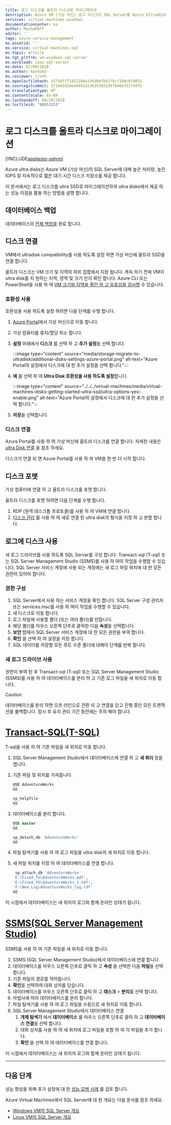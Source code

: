 ```yaml
---
title: 로그 디스크를 울트라 디스크로 마이그레이션
description: Azure VM (가상 머신) 로그 디스크의 SQL Server를 Azure Ultradisk로 마이그레이션하여 고성능 및 짧은 대기 시간을 활용 하는 방법에 대해 알아봅니다.
services: virtual-machines-windows
documentationcenter: na
author: MashaMSFT
editor: ''
tags: azure-service-management
ms.assetid: ''
ms.service: virtual-machines-sql
ms.topic: article
ms.tgt_pltfrm: vm-windows-sql-server
ms.workload: iaas-sql-server
ms.date: 07/09/2020
ms.author: mathoma
ms.reviewer: jroth
ms.openlocfilehash: 42738ff71432284a156d0dfbb1f6cf160cbf4032
ms.sourcegitcommit: 271601d3eeeb9422e36353d32d57bd6e331f4d7b
ms.translationtype: MT
ms.contentlocale: ko-KR
ms.lasthandoff: 08/20/2020
ms.locfileid: "88653253"
---
```

# <a name="migrate-log-disk-to-ultra-disk"></a>로그 디스크를 울트라 디스크로 마이그레이션
[!INCLUDE[appliesto-sqlvm](../../includes/appliesto-sqlvm.md)]

Azure ultra disks는 Azure VM (가상 머신)의 SQL Server에 대해 높은 처리량, 높은 IOPS 및 지속적으로 짧은 대기 시간 디스크 저장소를 제공 합니다. 

이 문서에서는 로그 디스크를 ultra SSD로 마이그레이션하여 ultra disks에서 제공 하는 성능 이점을 활용 하는 방법을 설명 합니다. 

## <a name="back-up-database"></a>데이터베이스 백업

데이터베이스의 [전체 백업을](backup-restore.md) 완료 합니다. 

## <a name="attach-disk"></a>디스크 연결

VM에서 ultradisk compatibility를 사용 하도록 설정 하면 가상 머신에 울트라 SSD을 연결 합니다. 

울트라 디스크는 VM 크기 및 지역의 하위 집합에서 지원 됩니다. 계속 하기 전에 VM이 ultra disk를 지 원하는 지역, 영역 및 크기 인지 확인 합니다. Azure CLI 또는 PowerShell을 사용 하 여 [VM 크기와 지역을 확인 하 고 유효성을 검사할](../../../virtual-machines/disks-enable-ultra-ssd.md#determine-vm-size-and-region-availability) 수 있습니다. 

### <a name="enable-compatibility"></a>호환성 사용

호환성을 사용 하도록 설정 하려면 다음 단계를 수행 합니다.

1. [Azure Portal](https://portal.azure.com/)에서 가상 머신으로 이동 합니다. 
1. 가상 컴퓨터를 중지/할당 취소 합니다. 
1. **설정** 아래에서 **디스크** 를 선택 하 고 **추가 설정**을 선택 합니다. 

   :::image type="content" source="media/storage-migrate-to-ultradisk/additional-disks-settings-azure-portal.png" alt-text="Azure Portal의 설정에서 디스크에 대 한 추가 설정을 선택 합니다.":::

1. **예** 를 선택 하 여 **Ultra Disk 호환성을 사용 하도록 설정**합니다. 

   :::image type="content" source="../../../virtual-machines/media/virtual-machines-disks-getting-started-ultra-ssd/ultra-options-yes-enable.png" alt-text="Azure Portal의 설정에서 디스크에 대 한 추가 설정을 선택 합니다.":::

1. **저장**을 선택합니다. 



### <a name="attach-disk"></a>디스크 연결

Azure Portal를 사용 하 여 가상 머신에 울트라 디스크를 연결 합니다. 자세한 내용은 [ultra Disk 연결](../../../virtual-machines/disks-enable-ultra-ssd.md#attach-an-ultra-disk-using-the-azure-portal) 을 참조 하세요.

디스크가 연결 되 면 Azure Portal를 사용 하 여 VM을 한 번 더 시작 합니다. 



## <a name="format-disk"></a>디스크 포맷

가상 컴퓨터에 연결 하 고 울트라 디스크를 포맷 합니다.  

울트라 디스크를 포맷 하려면 다음 단계를 수행 합니다.

1. RDP (원격 데스크톱 프로토콜)를 사용 하 여 VM에 연결 합니다.
1. [디스크 관리](/windows-server/storage/disk-management/overview-of-disk-management) 를 사용 하 여 새로 연결 된 ultra disk의 형식을 지정 하 고 분할 합니다. 


## <a name="use-disk-for-log"></a>로그에 디스크 사용

새 로그 드라이브를 사용 하도록 SQL Server를 구성 합니다. Transact-sql (T-sql) 또는 SQL Server Management Studio (SSMS)를 사용 하 여이 작업을 수행할 수 있습니다. SQL Server 서비스 계정에 사용 되는 계정에는 새 로그 파일 위치에 대 한 모든 권한이 있어야 합니다. 

### <a name="configure-permissions"></a>권한 구성

1. SQL Server에서 사용 하는 서비스 계정을 확인 합니다. SQL Server 구성 관리자 또는 services.msc를 사용 하 여이 작업을 수행할 수 있습니다.
1. 새 디스크로 이동 합니다. 
1. 로그 파일에 사용할 폴더 (또는 여러 폴더)를 만듭니다. 
1. 해당 폴더를 마우스 오른쪽 단추로 클릭한 다음 **속성**을 선택합니다.
1. **보안** 탭에서 SQL Server 서비스 계정에 대 한 모든 권한을 부여 합니다. 
1. **확인** 을 선택 하 여 설정을 저장 합니다. 
1. SQL 데이터를 저장할 모든 루트 수준 폴더에 대해이 단계를 반복 합니다. 

### <a name="use-new-log-drive"></a>새 로그 드라이브 사용 

권한이 부여 된 후 Transact-sql (T-sql) 또는 SQL Server Management Studio (SSMS)를 사용 하 여 데이터베이스를 분리 하 고 기존 로그 파일을 새 위치로 이동 합니다.

   > [!CAUTION]
   > 데이터베이스를 분리 하면 오프 라인으로 전환 되 고 연결을 닫고 진행 중인 모든 트랜잭션을 롤백합니다. 잠시 후 유지 관리 기간 동안에는 주의 해야 합니다. 



# <a name="transact-sql-t-sql"></a>[Transact-SQL(T-SQL)](#tab/tsql)

T-sql을 사용 하 여 기존 파일을 새 위치로 이동 합니다.

1. SQL Server Management Studio에서 데이터베이스에 연결 하 고 **새 쿼리** 창을 엽니다. 
1. 기존 파일 및 위치를 가져옵니다.

   ```sql
   USE AdventureWorks
   GO

   sp_helpfile
   GO
   ```

1. 데이터베이스를 분리 합니다. 

   ```sql
   USE master
   GO

   sp_detach_db 'AdventureWorks'
   GO
   ```

1. 파일 탐색기를 사용 하 여 로그 파일을 ultra disk의 새 위치로 이동 합니다. 

1. 새 파일 위치를 지정 하 여 데이터베이스를 연결 합니다. 

   ```sql
    sp_attach_db 'AdventureWorks'
   'E:\Fixed_FG\AdventureWorks.mdf',
   'E:\Fixed_FG\AdventureWorks_2.ndf',
   'F:\New_Log\AdventureWorks_log.ldf'
   GO
   ```

이 시점에서 데이터베이스는 새 위치의 로그와 함께 온라인 상태가 됩니다. 



# <a name="sql-server-management-studio-ssms"></a>[SSMS(SQL Server Management Studio)](#tab/ssms)

SSMS를 사용 하 여 기존 파일을 새 위치로 이동 합니다.

1. SSMS (SQL Server Management Studio)에서 데이터베이스에 연결 합니다. 
1. 데이터베이스를 마우스 오른쪽 단추로 클릭 하 고 **속성** 을 선택한 다음 **파일**을 선택 합니다. 
1. 기존 파일의 경로를 적어둡니다. 
1. **확인**을 선택하여 대화 상자를 닫습니다. 
1. 데이터베이스를 마우스 오른쪽 단추로 클릭 하 고 **태스크**  >  **분리**를 선택 합니다. 
1. 마법사에 따라 데이터베이스를 분리 합니다. 
1. 파일 탐색기를 사용 하 여 로그 파일을 수동으로 새 위치로 이동 합니다.
1. SQL Server Management Studio에서 데이터베이스 연결
   1. **개체 탐색기** 에서 **데이터베이스** 를 마우스 오른쪽 단추로 클릭 하 고 **데이터베이스 연결**을 선택 합니다. 
   1. 대화 상자를 사용 하 여 새 위치에 로그 파일을 포함 하 여 각 파일을 추가 합니다. 
   1. **확인** 을 선택 하 여 데이터베이스를 연결 합니다. 

이 시점에서 데이터베이스는 새 위치의 로그와 함께 온라인 상태가 됩니다.

---


## <a name="next-steps"></a>다음 단계

성능 향상을 위해 추가 설정에 대 한 [성능 모범 사례](performance-guidelines-best-practices.md) 를 검토 합니다. 

Azure Virtual Machines에서 SQL Server에 대 한 개요는 다음 문서를 참조 하세요.

- [Windows VM의 SQL Server 개요](sql-server-on-azure-vm-iaas-what-is-overview.md)
- [Linux VM의 SQL Server 개요](../linux/sql-server-on-linux-vm-what-is-iaas-overview.md)
